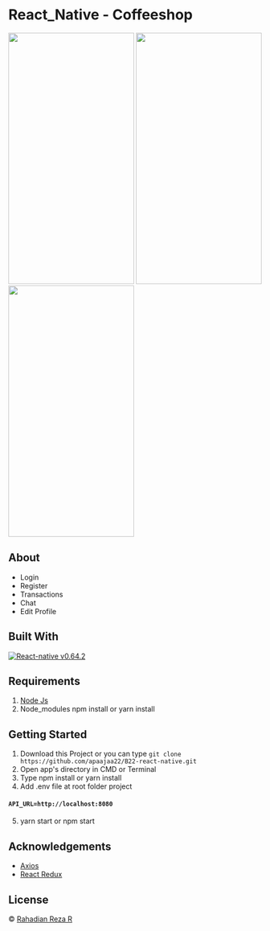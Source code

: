 # React_Native - Coffeeshop

<img src="https://user-images.githubusercontent.com/59022153/133088199-45086712-e91e-41cd-9630-24ddd2a123d0.png" width="250" height="500" />  <img src="https://user-images.githubusercontent.com/59022153/133088211-d0d2f845-d3d2-4355-bdee-e6434d01d3a5.png" width="250" height="500" />   <img src="https://user-images.githubusercontent.com/59022153/133088213-d4f2e49e-93ea-43bc-8d81-ea2e44095789.png" width="250" height="500" />   




## About
- Login
- Register
- Transactions
- Chat
- Edit Profile


## Built With

[![React-native v0.64.2](https://img.shields.io/badge/React%20Native%20-v0.64.2-blue.svg?style=flat)](https://github.com/facebook/react-native)



## Requirements
1. [Node Js](https://nodejs.org/en/)
2. Node_modules npm install or yarn install


## Getting Started
1. Download this Project or you can type `git clone https://github.com/apaajaa22/B22-react-native.git`
2. Open app's directory in CMD or Terminal
3. Type npm install or yarn install
4. Add .env file at root folder project

#### `API_URL=http://localhost:8080`
5. yarn start or npm start

## Acknowledgements
* [Axios](https://axios-http.com/docs/api_intro)
* [React Redux](https://react-redux.js.org/)

## License
© [Rahadian Reza R](https://github.com/apaajaa22)

